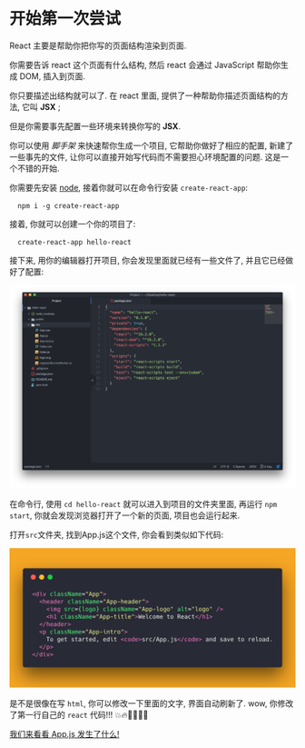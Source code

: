 # 开始第一次尝试

React 主要是帮助你把你写的页面结构渲染到页面.

你需要告诉 react 这个页面有什么结构, 然后 react 会通过 JavaScript 帮助你生成 DOM, 插入到页面.

你只要描述出结构就可以了. 在 react 里面, 提供了一种帮助你描述页面结构的方法, 它叫 **JSX** ;

但是你需要事先配置一些环境来转换你写的 **JSX**.

你可以使用 _脚手架_ 来快速帮你生成一个项目, 它帮助你做好了相应的配置, 新建了一些事先的文件, 让你可以直接开始写代码而不需要担心环境配置的问题. 这是一个不错的开始.

你需要先安装 [node](https://nodejs.org/zh-cn/), 接着你就可以在命令行安装 `create-react-app`:

```
  npm i -g create-react-app
```
接着, 你就可以创建一个你的项目了:

```
  create-react-app hello-react
```
接下来, 用你的编辑器打开项目, 你会发现里面就已经有一些文件了, 并且它已经做好了配置:

<img src="./img/0-initStruct.png" />

在命令行, 使用 `cd hello-react` 就可以进入到项目的文件夹里面, 再运行 `npm start`, 你就会发现浏览器打开了一个新的页面, 项目也会运行起来.

打开`src`文件夹, 找到App.js这个文件, 你会看到类似如下代码:

<img src="./img/0-jsx.png" />

是不是很像在写 `html`, 你可以修改一下里面的文字, 界面自动刷新了. wow, 你修改了第一行自己的 `react` 代码!!! :collision::fire::baby_chick::baby_chick::tada::tada:

[我们来看看 App.js 发生了什么!](./0-jsx)

